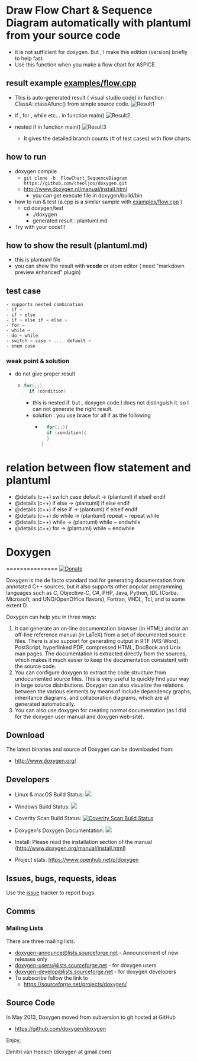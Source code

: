 # Draw Flow Chart & Sequence Diagram automatically with plantuml from your source code
- it is not sufficient for doxygen. But , I make this edition (version) briefly to help fast.
- Use this function when you make a flow chart for ASPICE.

## result example [examples/flow.cpp](./examples/flow.cpp)

- This is auto-generated result ( visual studio code) in function : ClassA::classAfunc() from simple source code.
![Result1](./doc/FC_SD1.png)

- if , for , while etc... in function main()
![Result2](./doc/FC_SD2.png)

- nested if  in function main()
![Result3](./doc/FC_SD3.png)


	- It gives the detailed branch counts (# of test cases) with flow charts.  

## how to run

- doxygen compile 
    - ```git clone -b  FlowChart_SequenceDiagram  https://github.com/cheoljoo/doxygen.git```
    - http://www.doxygen.nl/manual/install.html
      - you can get execute file in doxygen/build/bin
- how to run & test (a.cpp is a similar sample with [examples/flow.cpp](./examples/flow.cpp)  )
  - cd doxygen/test
    - ./doxygen
    - generated result : plantuml.md 
- Try with your code!!!

## how to show the result (plantuml.md)
- this is plantuml file
- you can show the result with **vcode** or atom editor ( need "markdown preview enhanced" plugin)


## test case 
    - supports nested combination
    - if ~
    - if ~ else
    - if ~ else if ~ else ~
    - for ~
    - while ~
    - do ~ while
    - switch ~ case ~ ...  default ~
    - enum case

### weak point & solution
- do not give proper result
  - ```cpp
    for(;;)
      if (condition)
    ```
    - this is nested if. but , doxygen code.l does not distinguish it. so I can not generate the right result.
    - solution : you use brace for all if as the following
      - ```cpp
    	  for(;;){
          if (condition){
          }
        }
        ```


# relation between flow statement and plantuml
 * @details (c++) switch case default -> (plantuml) if elseif  endif
 * @details (c++) if else     -> (plantuml) if else endif
 * @details (c++) if else if  -> (plantuml) if elseif  endif
 * @details (c++) do while    -> (plantuml) repeat ~ repeat while
 * @details (c++) while       -> (plantuml) while ~ endwhile
 * @details (c++) for         -> (plantuml) while ~ endwhile







# Doxygen
===============
[![Donate](https://img.shields.io/badge/Donate-PayPal-green.svg)](https://www.paypal.com/cgi-bin/webscr?cmd=_s-xclick&hosted_button_id=9HHLRBCC8B2B8)

Doxygen is the de facto standard tool for generating documentation from
annotated C++ sources, but it also supports other popular programming
languages such as C, Objective-C, C#, PHP, Java, Python, IDL
(Corba, Microsoft, and UNO/OpenOffice flavors), Fortran, VHDL, Tcl,
and to some extent D.

Doxygen can help you in three ways:

1. It can generate an on-line documentation browser (in HTML) and/or an
   off-line reference manual (in LaTeX) from a set of documented source files.
   There is also support for generating output in RTF (MS-Word), PostScript,
   hyperlinked PDF, compressed HTML, DocBook and Unix man pages.
   The documentation is extracted directly from the sources, which makes
   it much easier to keep the documentation consistent with the source code.
2. You can configure doxygen to extract the code structure from undocumented
   source files. This is very useful to quickly find your way in large
   source distributions. Doxygen can also visualize the relations between
   the various elements by means of include dependency graphs, inheritance
   diagrams, and collaboration diagrams, which are all generated automatically.
3. You can also use doxygen for creating normal documentation (as I did for
   the doxygen user manual and doxygen web-site).

Download
---------
The latest binaries and source of Doxygen can be downloaded from:
* http://www.doxygen.org/

Developers
---------
* Linux & macOS Build Status: <a href="https://travis-ci.org/doxygen/doxygen"><img src="https://secure.travis-ci.org/doxygen/doxygen.png?branch=master"/></a>
* Windows Build Status: <a href="https://ci.appveyor.com/project/doxygen/doxygen"><img src="https://ci.appveyor.com/api/projects/status/github/doxygen/doxygen"/></a>

* Coverity Scan Build Status: <a href="https://scan.coverity.com/projects/2860"> <img alt="Coverity Scan Build Status" src="https://scan.coverity.com/projects/2860/badge.svg"/> </a>

* Doxygen's Doxygen Documentation: <a href="https://codedocs.xyz/doxygen/doxygen/"><img src="https://codedocs.xyz/doxygen/doxygen.svg"/></a>

* Install: Please read the installation section of the manual (http://www.doxygen.org/manual/install.html)

* Project stats: https://www.openhub.net/p/doxygen

Issues, bugs, requests, ideas
----------------------------------
Use the [issue](https://github.com/doxygen/doxygen/issues) tracker to report bugs.

Comms
----------------------------------
### Mailing Lists ###

There are three mailing lists:

* doxygen-announce@lists.sourceforge.net     - Announcement of new releases only
* doxygen-users@lists.sourceforge.net        - for doxygen users
* doxygen-develop@lists.sourceforge.net      - for doxygen developers
* To subscribe follow the link to
    * https://sourceforge.net/projects/doxygen/

Source Code
----------------------------------
In May 2013, Doxygen moved from
subversion to git hosted at GitHub
* https://github.com/doxygen/doxygen

Enjoy,

Dimitri van Heesch (doxygen at gmail.com)
